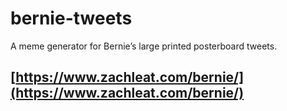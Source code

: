 # bernie-tweets
A meme generator for Bernie’s large printed posterboard tweets.

## [https://www.zachleat.com/bernie/](https://www.zachleat.com/bernie/)
